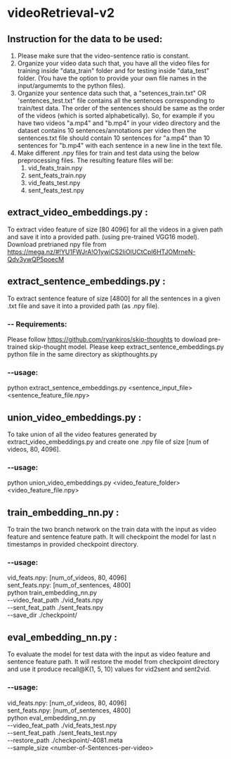 # videoRetrieval-v2
## Instruction for the data to be used:
1. Please make sure that the video-sentence ratio is constant.
2. Organize your video data such that, you have all the video files for training inside "data_train" folder and for testing inside "data_test" folder. (You have the option to provide your own file names in the input/argumemts to the python files).
3. Organize your sentence data such that, a "setences_train.txt" OR 'sentences_test.txt" file contains all the sentences corresponding to train/test data. The order of the sentences should be same as the order of the videos (which is sorted alphabetically). So, for example if you have two videos "a.mp4" and "b.mp4" in your video directory and the dataset contains 10 sentences/annotations per video then the sentences.txt file should contain 10 sentences for "a.mp4" than 10 sentences for "b.mp4" with each sentence in a new line in the text file.
4. Make different .npy files for train and test data using the below preprocessing files. The resulting feature files will be:
    1. vid_feats_train.npy
    2. sent_feats_train.npy
    3. vid_feats_test.npy
    4. sent_feats_test.npy
## extract_video_embeddings.py : 
To extract video feature of size [80 4096] for all the videos in a given path and save it into a provided path. (using pre-trained VGG16 model). Download pretrianed npy file from https://mega.nz/#!YU1FWJrA!O1ywiCS2IiOlUCtCpI6HTJOMrneN-Qdv3ywQP5poecM
## extract_sentence_embeddings.py :
To extract sentence feature of size [4800] for all the sentences in a given .txt file and save it into a provided path (as .npy file).
### -- Requirements: <br />
Please follow https://github.com/ryankiros/skip-thoughts to dowload pre-trained skip-thought model. Please keep extract_sentence_embeddings.py python file in the same directory as skipthoughts.py
<br />
### --usage: 
python extract_sentence_embeddings.py <sentence_input_file> <sentence_feature_file.npy>
<br />
## union_video_embeddings.py :
To take union of all the video features generated by extract_video_embeddings.py and create one .npy file of size [num of videos, 80, 4096].
<br />
### --usage:
python union_video_embeddings.py <video_feature_folder> <video_feature_file.npy>
## train_embedding_nn.py :
To train the two branch network on the train data with the input as video feature and sentence feature path. It will checkpoint the model for last n timestamps in provided checkpoint directory.
### --usage:
vid_feats.npy: [num_of_videos, 80, 4096]
<br />
sent_feats.npy: [num_of_sentences, 4800]
<br />
python train_embedding_nn.py \
    --video_feat_path ./vid_feats.npy \
    --sent_feat_path ./sent_feats.npy \
    --save_dir ./checkpoint/
## eval_embedding_nn.py :
To evaluate the model for test data with the input as video feature and sentence feature path. It will restore the model from checkpoint directory and use it produce recall@K(1, 5, 10) values for vid2sent and sent2vid.
### --usage:
vid_feats.npy: [num_of_videos, 80, 4096]
<br />
sent_feats.npy: [num_of_sentences, 4800]
<br />
python eval_embedding_nn.py \
    --video_feat_path ./vid_feats_test.npy  \
    --sent_feat_path ./sent_feats_test.npy \
    --restore_path ./checkpoint/-4081.meta \
    --sample_size \<number-of-Sentences-per-video\>
